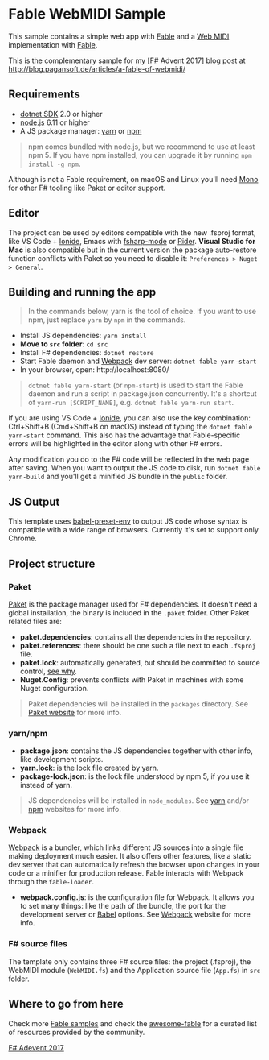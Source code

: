# Fable WebMIDI Sample

This sample contains a simple web app with [Fable] and a [Web MIDI] implementation with [Fable].

This is the complementary sample for my [F# Advent 2017] blog post at http://blog.pagansoft.de/articles/a-fable-of-webmidi/

## Requirements

* [dotnet SDK] 2.0 or higher
* [node.js] 6.11 or higher
* A JS package manager: [yarn] or [npm]

> npm comes bundled with node.js, but we recommend to use at least npm 5. If you have npm installed, you can upgrade it by running `npm install -g npm`.

Although is not a Fable requirement, on macOS and Linux you'll need [Mono] for other F# tooling like Paket or editor support.

## Editor

The project can be used by editors compatible with the new .fsproj format, like VS Code + [Ionide], Emacs with [fsharp-mode] or [Rider]. **Visual Studio for Mac** is also compatible but in the current version the package auto-restore function conflicts with Paket so you need to disable it: `Preferences > Nuget > General`.

## Building and running the app

> In the commands below, yarn is the tool of choice. If you want to use npm, just replace `yarn` by `npm` in the commands.

* Install JS dependencies: `yarn install`
* **Move to `src` folder**: `cd src`
* Install F# dependencies: `dotnet restore`
* Start Fable daemon and [Webpack] dev server: `dotnet fable yarn-start`
* In your browser, open: http://localhost:8080/

> `dotnet fable yarn-start` (or `npm-start`) is used to start the Fable daemon and run a script in package.json concurrently. It's a shortcut of `yarn-run [SCRIPT_NAME]`, e.g. `dotnet fable yarn-run start`.

If you are using VS Code + [Ionide], you can also use the key combination: Ctrl+Shift+B (Cmd+Shift+B on macOS) instead of typing the `dotnet fable yarn-start` command. This also has the advantage that Fable-specific errors will be highlighted in the editor along with other F# errors.

Any modification you do to the F# code will be reflected in the web page after saving. When you want to output the JS code to disk, run `dotnet fable yarn-build` and you'll get a minified JS bundle in the `public` folder.

## JS Output

This template uses [babel-preset-env] to output JS code whose syntax is compatible with a wide range of browsers. Currently it's set to support only Chrome.

## Project structure

### Paket

[Paket] is the package manager used for F# dependencies. It doesn't need a global installation, the binary is included in the `.paket` folder. Other Paket related files are:

- **paket.dependencies**: contains all the dependencies in the repository.
- **paket.references**: there should be one such a file next to each `.fsproj` file.
- **paket.lock**: automatically generated, but should be committed to source control, [see why](https://fsprojects.github.io/Paket/faq.html#Why-should-I-commit-the-lock-file).
- **Nuget.Config**: prevents conflicts with Paket in machines with some Nuget configuration.

> Paket dependencies will be installed in the `packages` directory. See [Paket website] for more info.

### yarn/npm

- **package.json**: contains the JS dependencies together with other info, like development scripts.
- **yarn.lock**: is the lock file created by yarn.
- **package-lock.json**: is the lock file understood by npm 5, if you use it instead of yarn.

> JS dependencies will be installed in `node_modules`. See [yarn] and/or [npm] websites for more info.

### Webpack

[Webpack] is a bundler, which links different JS sources into a single file making deployment much easier. It also offers other features, like a static dev server that can automatically refresh the browser upon changes in your code or a minifier for production release. Fable interacts with Webpack through the `fable-loader`.

- **webpack.config.js**: is the configuration file for Webpack. It allows you to set many things: like the path of the bundle, the port for the development server or [Babel] options. See [Webpack] website for more info.

### F# source files

The template only contains three F# source files: the project (.fsproj), the WebMIDI module (`WebMIDI.fs`) and the Application source file (`App.fs`) in `src` folder.

## Where to go from here

Check more [Fable samples](https://github.com/fable-compiler/samples-browser) and check the [awesome-fable](https://github.com/kunjee17/awesome-fable#-awesome-fable) for a curated list of resources provided by the community.


[Fable]: http://fable.io/
[Web MIDI]: https://www.w3.org/TR/webmidi/
[dotnet SDK]: https://www.microsoft.com/net/download/core
[node.js]: https://nodejs.org
[yarn]: https://yarnpkg.com
[npm]: http://npmjs.com/
[Mono]: http://www.mono-project.com/
[Ionide]: http://ionide.io/
[fsharp-mode]: https://github.com/fsharp/emacs-fsharp-mode
[Rider]: https://www.jetbrains.com/rider/
[Webpack]: https://webpack.js.org/
[babel-preset-env]: http://babeljs.io/env
[Paket]: https://fsprojects.github.io/Paket/
[Paket website]: https://fsprojects.github.io/Paket/
[Babel]: https://babeljs.io/
[F# Adevent 2017](https://sergeytihon.com/2017/10/22/f-advent-calendar-in-english-2017/)

